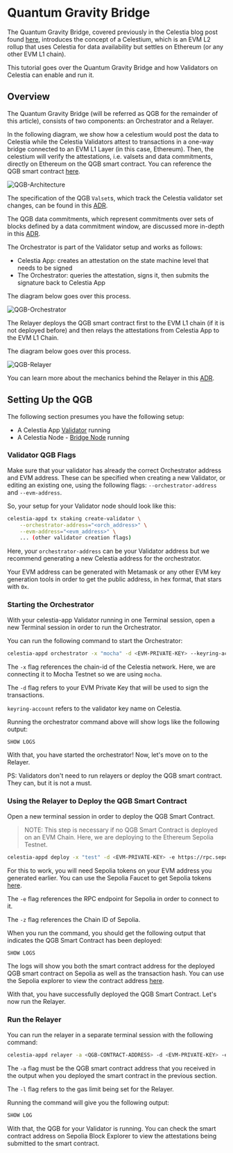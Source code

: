 # Quantum Gravity Bridge

The Quantum Gravity Bridge, covered previously in the Celestia blog post
found [here](https://blog.celestia.org/celestiums/), introduces the concept
of a Celestium, which is an EVM L2 rollup that uses Celestia for data availability
but settles on Ethereum (or any other EVM L1 chain).

This tutorial goes over the Quantum Gravity Bridge and how Validators on Celestia
can enable and run it.

## Overview

The Quantum Gravity Bridge (will be referred as QGB for the remainder of this article),
consists of two components: an Orchestrator and a Relayer.

In the following diagram, we show how a celestium would post the data to
Celestia while the Celestia Validators attest to transactions in a one-way bridge
connected to an EVM L1 Layer (in this case, Ethereum). Then, the celestium will
verify the attestations, i.e. valsets and data commitments, directly on Ethereum
on the QGB smart contract. You can reference the QGB smart contract [here](https://github.com/celestiaorg/quantum-gravity-bridge/blob/master/src/QuantumGravityBridge.sol).

![QGB-Architecture](/img/nodes/qgb-diagram.png)

The specification of the QGB `Valset`s, which track the Celestia validator set
changes, can be found in this [ADR](https://github.com/celestiaorg/celestia-app/blob/main/docs/architecture/adr-002-qgb-valset.md).

The QGB data commitments, which represent commitments over sets of blocks
defined by a data commitment window, are discussed more in-depth in this [ADR](https://github.com/celestiaorg/celestia-app/blob/main/docs/architecture/adr-003-qgb-data-commitments.md).

The Orchestrator is part of the Validator setup and works as follows:

* Celestia App: creates an attestation on the state machine level that needs to
  be signed
* The Orchestrator: queries the attestation, signs it, then submits the signature
  back to Celestia App

The diagram below goes over this process.

![QGB-Orchestrator](/img/nodes/qgb-orchestrator.png)

The Relayer deploys the QGB smart contract first to the EVM L1 chain (if it is
not deployed before) and then relays the attestations from Celestia App to the
EVM L1 Chain.

The diagram below goes over this process.

![QGB-Relayer](/img/nodes/qgb-relayer.png)

You can learn more about the mechanics behind the Relayer in this [ADR](https://github.com/celestiaorg/celestia-app/blob/main/docs/architecture/adr-004-qgb-relayer-security.md).

## Setting Up the QGB

The following section presumes you have the following setup:

* A Celestia App [Validator](./validator-node.md) running
* A Celestia Node - [Bridge Node](./bridge-node.md) running

### Validator QGB Flags

Make sure that your validator has already the correct Orchestrator address
and EVM address. These can be specified when creating a new Validator, or
editing an existing one, using the following flags:
`--orchestrator-address` and `--evm-address`.

So, your setup for your Validator node should look like this:

```sh
celestia-appd tx staking create-validator \
    --orchestrator-address="<orch_address>" \
    --evm-address="<evm_address>" \
    ... (other validator creation flags)
```

Here, your `orchestrator-address` can be your Validator address but we recommend
generating a new Celestia address for the orchestrator.

Your EVM address can be generated with Metamask or any other EVM key generation
tools in order to get the public address, in hex format, that stars with `0x`.

### Starting the Orchestrator

With your celestia-app Validator running in one Terminal session, open a new
Terminal session in order to run the Orchestrator.

You can run the following command to start the Orchestrator:

<!-- markdownlint-disable MD013 -->
```sh
celestia-appd orchestrator -x "mocha" -d <EVM-PRIVATE-KEY> --keyring-account validator --keyring-backend=test
```
<!-- markdownlint-enable MD013 -->

The `-x` flag references the chain-id of the Celestia network. Here, we are
connecting it to Mocha Testnet so we are using `mocha`.  

The `-d` flag refers to your EVM Private Key that will be used to sign the
transactions.

`keyring-account` refers to the validator key name on Celestia.

Running the orchestrator command above will show logs like the following
output:

```sh
SHOW LOGS
```

With that, you have started the orchestrator! Now, let's move on to the Relayer.

PS: Validators don't need to run relayers or deploy the QGB smart contract.
They can, but it is not a must.

### Using the Relayer to Deploy the QGB Smart Contract

Open a new terminal session in order to deploy the QGB Smart Contract.

> NOTE: This step is necessary if no QGB Smart Contract is deployed on an EVM
  Chain. Here, we are deploying to the Ethereum Sepolia Testnet.

<!-- markdownlint-disable MD013 -->
```sh
celestia-appd deploy -x "test" -d <EVM-PRIVATE-KEY> -e https://rpc.sepolia.org -z 11155111
```
<!-- markdownlint-enable MD013 -->

For this to work, you will need Sepolia tokens on your EVM address you generated
earlier. You can use the Sepolia Faucet to get Sepolia tokens [here](https://sepolia-faucet.pk910.de/).

The `-e` flag references the RPC endpoint for Sepolia in order to connect to it.

The `-z` flag references the Chain ID of Sepolia.

When you run the command, you should get the following output that indicates
the QGB Smart Contract has been deployed:

```sh
SHOW LOGS
```

The logs will show you both the smart contract address for the deployed QGB
smart contract on Sepolia as well as the transaction hash. You can use the
Sepolia explorer to view the contract address [here](https://sepolia.etherscan.io/).

With that, you have successfully deployed the QGB Smart Contract. Let's now
run the Relayer.

### Run the Relayer

You can run the relayer in a separate terminal session with the following command:

<!-- markdownlint-disable MD013 -->
```sh
celestia-appd relayer -a <QGB-CONTRACT-ADDRESS> -d <EVM-PRIVATE-KEY> -e https://rpc.sepolia.org -z 11155111  -l 25000000
```
<!-- markdownlint-enable MD013 -->

The `-a` flag must be the QGB smart contract address that you received in the output
when you deployed the smart contract in the previous section.

The `-l` flag refers to the gas limit being set for the Relayer.

Running the command will give you the following output:

```sh
SHOW LOG
```

With that, the QGB for your Validator is running. You can check the smart contract
address on Sepolia Block Explorer to view the attestations being submitted to the
smart contract.
